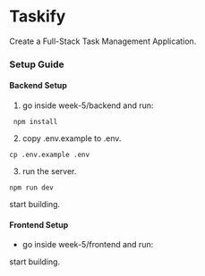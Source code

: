 # Taskify

Create a Full-Stack Task Management Application.

### Setup Guide

#### Backend Setup
1. go inside week-5/backend and run:

```
 npm install 
```

2. copy .env.example to .env.
```
cp .env.example .env
```

3. run the server.
```
npm run dev
```
start building.

#### Frontend Setup

- go inside week-5/frontend and run:

start building.